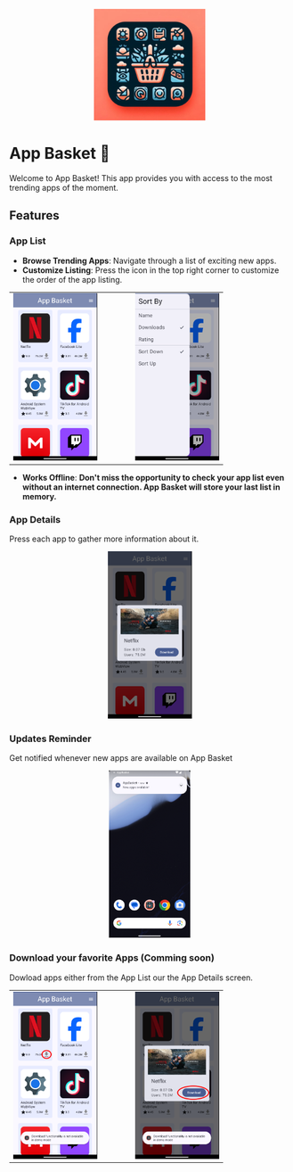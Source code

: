 <p align="center"><img src="images/AppBasketIcon.jpeg" alt="AppBasket" height="200px"></p>

# App Basket 🧺

Welcome to App Basket! This app provides you with access to the most trending apps of the moment.

## Features

### App List
- **Browse Trending Apps**: Navigate through a list of exciting new apps.
- **Customize Listing**: Press the icon in the top right corner to customize the order of the app listing.

<table align="center">
  <tr>
    <td><img src="images/AppList.png" alt="AppList" height="300px"></td>
    <td style="width: 40px;"></td>
    <td><img src="images/AppListSort.png" alt="AppListSort" height="300px"></td>
  </tr>
</table>

- __**Works Offline**__: **Don't miss the opportunity to check your app list even without an internet connection. App Basket will store your last list in memory.**

### App Details
Press each app to gather more information about it.
<p align="center"><img src="images/AppDetails.png" alt="AppBasket" height="300px"></p>

### Updates Reminder
Get notified whenever new apps are available on App Basket
<p align="center"><img src="images/UpdateNotification.png" alt="AppBasket" height="300px"></p>

### Download your favorite Apps (Comming soon)
Dowload apps either from the App List our the App Details screen. 

<table align="center">
  <tr>
    <td><img src="images/AppListDownload.png" alt="AppList" height="300px"></td>
    <td style="width: 40px;"></td>
    <td><img src="images/AppDetailsDownload.png" alt="AppListSort" height="300px"></td>
  </tr>
</table>

